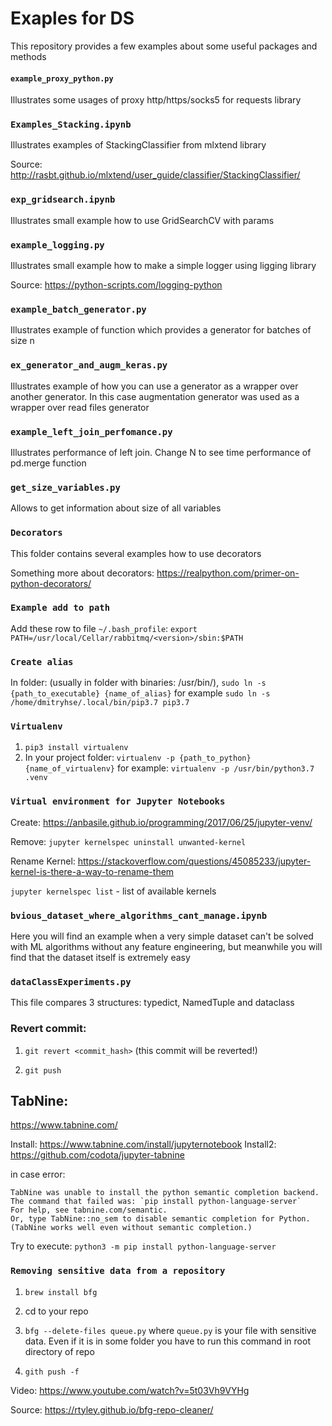 # Exaples for DS

This repository provides a few examples about some useful packages and methods

#### `example_proxy_python.py` 
Illustrates some usages of proxy http/https/socks5 for requests library

### `Examples_Stacking.ipynb`
Illustrates examples of StackingClassifier from mlxtend library

Source:
http://rasbt.github.io/mlxtend/user_guide/classifier/StackingClassifier/

### `exp_gridsearch.ipynb`
Illustrates small example how to use GridSearchCV with params

### `example_logging.py`
Illustrates small example how to make a simple logger using ligging library

Source:
https://python-scripts.com/logging-python

### `example_batch_generator.py`
Illustrates example of function which provides a generator for batches of size n

### `ex_generator_and_augm_keras.py`
Illustrates example of how you can use a generator as a wrapper over another generator.
In this case augmentation generator was used as a wrapper over read files generator

### `example_left_join_perfomance.py`
Illustrates performance of left join. Change N to see time performance of pd.merge function

### `get_size_variables.py`
Allows to get information about size of all variables

### `Decorators`
This folder contains several examples how to use decorators

Something more about decorators:
https://realpython.com/primer-on-python-decorators/

### `Example add to path`
Add these row to file ```~/.bash_profile```:
```export PATH=/usr/local/Cellar/rabbitmq/<version>/sbin:$PATH```



### `Create alias`
In folder: (usually in folder with binaries: /usr/bin/), ```sudo ln -s {path_to_executable} {name_of_alias}```
for example ```sudo ln -s /home/dmitryhse/.local/bin/pip3.7 pip3.7```


### `Virtualenv`
1. ```pip3 install virtualenv```
2. In your project folder: ```virtualenv -p {path_to_python} {name_of_virtualenv}``` for example:  ```virtualenv -p /usr/bin/python3.7 .venv```


### `Virtual environment for Jupyter Notebooks`
Create:
https://anbasile.github.io/programming/2017/06/25/jupyter-venv/

Remove: ```jupyter kernelspec uninstall unwanted-kernel```

Rename Kernel: https://stackoverflow.com/questions/45085233/jupyter-kernel-is-there-a-way-to-rename-them

`jupyter kernelspec list` - list of available kernels

### `bvious_dataset_where_algorithms_cant_manage.ipynb`

Here you will find an example when a very simple dataset can't be solved with ML algorithms without any feature engineering, but meanwhile you will find that the dataset itself is extremely easy

### `dataClassExperiments.py`

This file compares 3 structures: typedict, NamedTuple and dataclass


### Revert commit:

1. `git revert <commit_hash>` (this commit will be reverted!)

2. `git push`

## TabNine:

https://www.tabnine.com/

Install: https://www.tabnine.com/install/jupyternotebook
Install2: https://github.com/codota/jupyter-tabnine

in case error: 
```
TabNine was unable to install the python semantic completion backend.
The command that failed was: `pip install python-language-server`
For help, see tabnine.com/semantic.
Or, type TabNine::no_sem to disable semantic completion for Python.
(TabNine works well even without semantic completion.)
```
Try to execute:
`python3 -m pip install python-language-server`

### `Removing sensitive data from a repository`

1. `brew install bfg`

2. cd to your repo

3. `bfg --delete-files queue.py` where `queue.py` is your file with sensitive data. Even if it is in some folder you have to run this command in root directory of repo

4. `gith push -f`

Video: https://www.youtube.com/watch?v=5t03Vh9VYHg

Source: https://rtyley.github.io/bfg-repo-cleaner/
